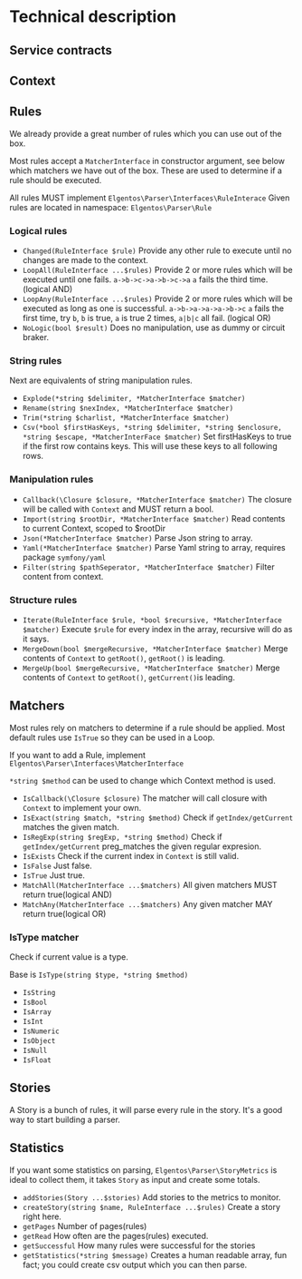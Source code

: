 # Technical description
## Service contracts
## Context
## Rules
We already provide a great number of rules which you can use
out of the box.

Most rules accept a `MatcherInterface` in constructor argument,
see below which matchers we have out of the box.
These are used to determine if a rule should be executed. 

All rules MUST implement `Elgentos\Parser\Interfaces\RuleInterace`
Given rules are located in namespace: `Elgentos\Parser\Rule`

### Logical rules
- `Changed(RuleInterface $rule)`
Provide any other rule to execute until no changes are made to the context.  
- `LoopAll(RuleInterface ...$rules)`
Provide 2 or more rules which will be executed until one fails.
`a->b->c->a->b->c->a` `a` fails the third time. (logical AND)
- `LoopAny(RuleInterface ...$rules)`
Provide 2 or more rules which will be executed as long as one is successful.
`a->b->a->a->a->b->c` `a` fails the first time, try `b`, 
`b` is true, `a` is true 2 times, `a|b|c` all fail. (logical OR)
- `NoLogic(bool $result)`
Does no manipulation, use as dummy or circuit braker.

### String rules
Next are equivalents of string manipulation rules.

- `Explode(*string $delimiter, *MatcherInterface $matcher)`
- `Rename(string $nexIndex, *MatcherInterface $matcher)`
- `Trim(*string $charlist, *MatcherInterface $matcher)`
- `Csv(*bool $firstHasKeys, *string $delimiter, *string $enclosure, *string $escape, *MatcherInterFace $matcher)`
Set firstHasKeys to true if the first row contains keys.
This will use these keys to all following rows.

### Manipulation rules
- `Callback(\Closure $closure, *MatcherInterface $matcher)`
The closure will be called with `Context` and MUST return a bool.
- `Import(string $rootDir, *MatcherInterface $matcher)`
Read contents to current Context, scoped to $rootDir 
- `Json(*MatcherInterface $matcher)`
Parse Json string to array.
- `Yaml(*MatcherInterface $matcher)`
Parse Yaml string to array, requires package `symfony/yaml`
- `Filter(string $pathSeperator, *MatcherInterface $matcher)`
Filter content from context.

### Structure rules
- `Iterate(RuleInterface $rule, *bool $recursive, *MatcherInterface $matcher)`
Execute `$rule` for every index in the array, recursive will do as it says.
- `MergeDown(bool $mergeRecursive, *MatcherInterface $matcher)`
Merge contents of `Context` to `getRoot()`, `getRoot()` is leading.
- `MergeUp(bool $mergeRecursive, *MatcherInterface $matcher)`
Merge contents of `Context` to `getRoot()`, `getCurrent()`is leading.

## Matchers
Most rules rely on matchers to determine if a rule should be applied.
Most default rules use `IsTrue` so they can be used in a Loop.

If you want to add a Rule, implement `Elgentos\Parser\Interfaces\MatcherInterface`

`*string $method` can be used to change which Context method is used.

- `IsCallback(\Closure $closure)`
The matcher will call closure with `Context` to implement your own.
- `IsExact(string $match, *string $method)`
Check if `getIndex/getCurrent` matches the given match.
- `IsRegExp(string $regExp, *string $method)`
Check if `getIndex/getCurrent` preg_matches the given regular expresion.
- `IsExists`
Check if the current index in `Context` is still valid.
- `IsFalse`
Just false.
- `IsTrue`
Just true.
- `MatchAll(MatcherInterface ...$matchers)`
All given matchers MUST return true(logical AND)
- `MatchAny(MatcherInterface ...$matchers)`
Any given matcher MAY return true(logical OR)

### IsType matcher
Check if current value is a type.

Base is `IsType(string $type, *string $method)`

- `IsString`
- `IsBool`
- `IsArray`
- `IsInt`
- `IsNumeric`
- `IsObject`
- `IsNull`
- `IsFloat`

## Stories
A Story is a bunch of rules, it will parse every rule in the story.
It's a good way to start building a parser.

## Statistics
If you want some statistics on parsing, `Elgentos\Parser\StoryMetrics`
is ideal to collect them, it takes `Story` as input and create some totals.

- `addStories(Story ...$stories)`
Add stories to the metrics to monitor.
- `createStory(string $name, RuleInterface ...$rules)`
Create a story right here.
- `getPages`
Number of pages(rules)
- `getRead`
How often are the pages(rules) executed.
- `getSuccessful`
How many rules were successful for the stories
- `getStatistics(*string $message)`
Creates a human readable array,
fun fact; you could create csv output which you can then parse.  
